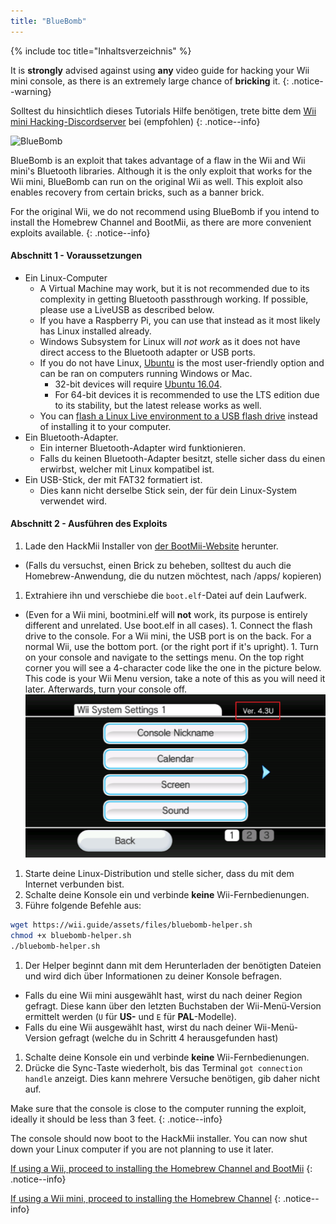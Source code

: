 ```yaml
---
title: "BlueBomb"
---
```


{% include toc title="Inhaltsverzeichnis" %}

It is **strongly** advised against using **any** video guide for hacking your Wii mini console, as there is an extremely large chance of **bricking** it.
{: .notice--warning}

Solltest du hinsichtlich dieses Tutorials Hilfe benötigen, trete bitte dem [Wii mini Hacking-Discordserver](https://discord.gg/6ryxnkS) bei (empfohlen)
{: .notice--info}

![BlueBomb](/images/bluebomb.png)

BlueBomb is an exploit that takes advantage of a flaw in the Wii and Wii mini's Bluetooth libraries. Although it is the only exploit that works for the Wii mini, BlueBomb can run on the original Wii as well. This exploit also enables recovery from certain bricks, such as a banner brick.

For the original Wii, we do not recommend using BlueBomb if you intend to install the Homebrew Channel and BootMii, as there are more convenient exploits available.
{: .notice--info}

#### Abschnitt 1 - Voraussetzungen
- Ein Linux-Computer
  - A Virtual Machine may work, but it is not recommended due to its complexity in getting Bluetooth passthrough working. If possible, please use a LiveUSB as described below.
  - If you have a Raspberry Pi, you can use that instead as it most likely has Linux installed already.
  - Windows Subsystem for Linux will *not work* as it does not have direct access to the Bluetooth adapter or USB ports.
  - If you do not have Linux, [Ubuntu](https://ubuntu.com/download/desktop) is the most user-friendly option and can be ran on computers running Windows or Mac.
    - 32-bit devices will require [Ubuntu 16.04](http://releases.ubuntu.com/16.04/).
    - For 64-bit devices it is recommended to use the LTS edition due to its stability, but the latest release works as well.
  - You can [flash a Linux Live environment to a USB flash drive](https://ubuntu.com/tutorials/tutorial-create-a-usb-stick-on-windows#1-overview) instead of installing it to your computer.
- Ein Bluetooth-Adapter.
  - Ein interner Bluetooth-Adapter wird funktionieren.
  - Falls du keinen Bluetooth-Adapter besitzt, stelle sicher dass du einen erwirbst, welcher mit Linux kompatibel ist.
- Ein USB-Stick, der mit FAT32 formatiert ist.
  - Dies kann nicht derselbe Stick sein, der für dein Linux-System verwendet wird.

#### Abschnitt 2 - Ausführen des Exploits
1. Lade den HackMii Installer von [der BootMii-Website](https://bootmii.org/download/) herunter.
- (Falls du versuchst, einen Brick zu beheben, solltest du auch die Homebrew-Anwendung, die du nutzen möchtest, nach /apps/ kopieren)
1. Extrahiere ihn und verschiebe die `boot.elf`-Datei auf dein Laufwerk.
- (Even for a Wii mini, bootmini.elf will **not** work, its purpose is entirely different and unrelated. Use boot.elf in all cases). 1. Connect the flash drive to the console. For a Wii mini, the USB port is on the back. For a normal Wii, use the bottom port. (or the right port if it's upright). 1. Turn on your console and navigate to the settings menu. On the top right corner you will see a 4-character code like the one in the picture below. This code is your Wii Menu version, take a note of this as you will need it later. Afterwards, turn your console off. ![SystemMenuVersion](/images/Wii/SystemMenuVersion.png)
1. Starte deine Linux-Distribution und stelle sicher, dass du mit dem Internet verbunden bist.
1. Schalte deine Konsole ein und verbinde **keine** Wii-Fernbedienungen.
1. Führe folgende Befehle aus:
```bash
wget https://wii.guide/assets/files/bluebomb-helper.sh
chmod +x bluebomb-helper.sh
./bluebomb-helper.sh
```
1. Der Helper beginnt dann mit dem Herunterladen der benötigten Dateien und wird dich über Informationen zu deiner Konsole befragen.
  - Falls du eine Wii mini ausgewählt hast, wirst du nach deiner Region gefragt. Diese kann über den letzten Buchstaben der Wii-Menü-Version ermittelt werden (`U` für **US-** und `E` für **PAL**-Modelle).
  - Falls du eine Wii ausgewählt hast, wirst du nach deiner Wii-Menü-Version gefragt (welche du in Schritt 4 herausgefunden hast)
1. Schalte deine Konsole ein und verbinde **keine** Wii-Fernbedienungen.
1. Drücke die Sync-Taste wiederholt, bis das Terminal `got connection handle` anzeigt. Dies kann mehrere Versuche benötigen, gib daher nicht auf.

Make sure that the console is close to the computer running the exploit, ideally it should be less than 3 feet.
{: .notice--info}

The console should now boot to the HackMii installer. You can now shut down your Linux computer if you are not planning to use it later.

[If using a Wii, proceed to installing the Homebrew Channel and BootMii](hbc)
{: .notice--info}

[If using a Wii mini, proceed to installing the Homebrew Channel](hbc-mini)
{: .notice--info}
